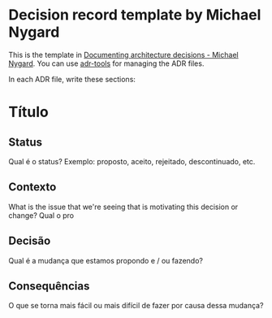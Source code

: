 # Decision record template by Michael Nygard

This is the template in [Documenting architecture decisions - Michael Nygard](http://thinkrelevance.com/blog/2011/11/15/documenting-architecture-decisions).
You can use [adr-tools](https://github.com/npryce/adr-tools) for managing the ADR files.

In each ADR file, write these sections:

# Título

## Status

Qual é o status? Exemplo: proposto, aceito, rejeitado, descontinuado, etc.

## Contexto

What is the issue that we're seeing that is motivating this decision or change?
Qual o pro

## Decisão

Qual é a mudança que estamos propondo e / ou fazendo? 

## Consequências

O que se torna mais fácil ou mais difícil de fazer por causa dessa mudança? 
